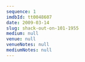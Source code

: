 ```yaml
---
sequence: 1
imdbId: tt0048607
date: 2009-03-14
slug: shack-out-on-101-1955
medium: null
venue: null
venueNotes: null
mediumNotes: null
---
```


